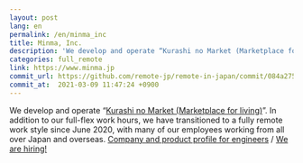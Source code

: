 ```yaml
---
layout: post
lang: en
permalink: /en/minma_inc
title: Minma, Inc.
description: 'We develop and operate “Kurashi no Market (Marketplace for living)”.  In addition to our full-flex work hours, we have transitioned to a fully remote work style since June 2020, with many of our employees working from all over Japan and overseas. Company and product profile for engineers / We are hiring!'
categories: full_remote
link: https://www.minma.jp
commit_url: https://github.com/remote-jp/remote-in-japan/commit/084a2752e868a97dc762b5e6587b75ffa0cf846f
commit_at:  2021-03-09 11:47:24 +0900
---
```


<p>We develop and operate “<a href="https://curama.jp/">Kurashi no Market (Marketplace for living)</a>”.  In addition to our full-flex work hours, we have transitioned to a fully remote work style since June 2020, with many of our employees working from all over Japan and overseas. <a href="https://speakerdeck.com/minma/for-developers">Company and product profile for engineers</a> / <a href="https://www.minma.jp/recruit">We are hiring!</a></p>
